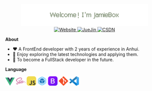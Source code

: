 <div align="center">
  <img width="80%" src="./assets/profile.png" alt="Welcome, I'm JamieBox" />
</div>

<div align="center">
  <a href="https://jamiebox.cn/">
    <img src="https://img.shields.io/badge/jamiebox.cn-e34f26?style=flat-square&logo=html5&logoColor=fff" alt="Website" />
  </a>
  <a href="https://juejin.cn/user/1860830300481655/posts">
    <img src="https://img.shields.io/badge/ShareJasmine-007fff?style=flat-square&logo=juejin&logoColor=fff" alt="JueJin" />
  </a>
  <a href="https://blog.csdn.net/ShawBurton?spm=1010.2135.3001.5343">
    <img src="https://img.shields.io/badge/ShareJasmine-ff6633?style=flat-square&logo=cloudera&logoColor=fff" alt="CSDN" />
  </a>
</div>

**About**

- ❤️ A FrontEnd developer with 2 years of experience in Anhui.
- 🚀 Enjoy exploring the latest technologies and applying them.
- 🎯 To become a FullStack developer in the future.

**Language**

<p>
  <img src="./assets/vue.png" width="30" alt="Vue">
  <img src="./assets/sass.png" width="30" alt="Sass">
  <img src="./assets/javascript.png" width="30" alt="JavaScript">
  <img src="./assets/webpack.png" width="30" alt="Webpack">
  <img src="./assets/bootstrap.png" width="30" alt="BootStrap">
  <img src="./assets/git.png" width="30" alt="Git">
  <img src="./assets/vscode.png" width="30" alt="VSCode">
</p>